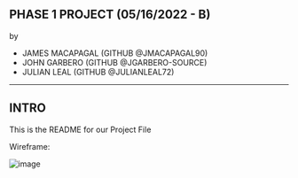 ## PHASE 1 PROJECT (05/16/2022 - B)
 by
- JAMES MACAPAGAL (GITHUB @JMACAPAGAL90)
- JOHN GARBERO (GITHUB @JGARBERO-SOURCE)
- JULIAN LEAL (GITHUB @JULIANLEAL72)

------
## INTRO

This is the README for our Project File 

Wireframe: 

![image](https://user-images.githubusercontent.com/30418526/171284599-a6f545a8-29c7-4c3d-be95-01ce3a697dcf.png)

